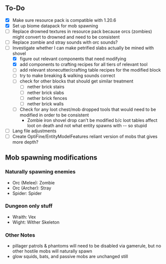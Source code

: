 ## To-Do

- [X] Make sure resource pack is compatible with 1.20.6
- [X] Set up biome datapack for mob spawning
- [ ] Replace drowned textures in resource pack because orcs (zombies) might convert to drowned and need to be consistent
- [ ] Replace zombie and stray sounds with orc sounds?
- [ ] Investigate whether I can make petrified slabs actually be mined with shovel
    - [x] figure out relevant components that need modifying
    - [x] add components to crafting recipes for all tiers of relevant tool
    - [ ] add relevant stonecutter/crafting table recipes for the modified block
    - [ ] try to make breaking & walking sounds correct
    - [ ] check for other blocks that should get similar treatment
    	- [ ] nether brick stairs
    	- [ ] nether brick slabs
    	- [ ] nether brick fences
    	- [ ] nether brick walls
    - [ ] Check for any loot chest/mob dropped tools that would need to be modified in order to be consistent
    	- Zombie iron shovel drop can't be modified b/c loot tables affect loot on death and not what entity spawns with -- so stupid
- [ ] Lang file adjustments
- [ ] Create OptiFine/EntityModelFeatures reliant version of mobs that gives more depth?

## Mob spawning modifications
### Naturally spawning enemies
- Orc (Melee): Zombie
- Orc (Archer): Stray
- Spider: Spider

### Dungeon only stuff
- Wraith: Vex
- Wight: Wither Skeleton


### Other Notes
- pillager patrols & phantoms will need to be disabled via gamerule, but no other hostile mobs will naturally spawn
- glow squids, bats, and passive mobs are unchanged still

